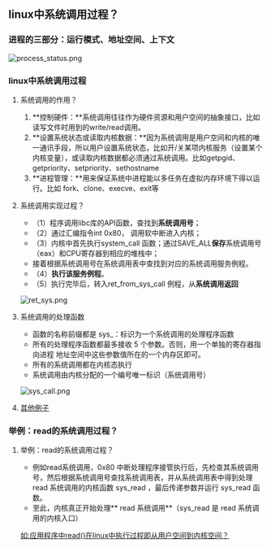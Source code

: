 ## linux中系统调用过程？

### 进程的三部分：运行模式、地址空间、上下文

![process_status.png](https://github.com/quronghui/Embedded-written-reference/blob/master/OS/photo/process_status.png)

### linux中系统调用过程

1. 系统调用的作用？
   1. **控制硬件：**系统调用往往作为硬件资源和用户空间的抽象接口，比如读写文件时用到的write/read调用。
   2. **设置系统状态或读取内核数据：**因为系统调用是用户空间和内核的唯一通讯手段，所以用户设置系统状态，比如开/关某项内核服务（设置某个内核变量），或读取内核数据都必须通过系统调用。比如getpgid、getpriority、setpriority、sethostname
   3. **进程管理：**用来保证系统中进程能以多任务在虚拟内存环境下得以运行。比如 fork、clone、execve、exit等
   
2. 系统调用实现过程？
   + （1）程序调用libc库的API函数，查找到**系统调用号**；
   + （2）通过汇编指令int 0x80， 调用软中断进入内核；
   + （3）内核中首先执行system_call 函数；通过SAVE_ALL**保存**系统调用号（eax）和CPU寄存器到相应的堆栈中；
   + 接着根据系统调用号在系统调用表中查找到对应的系统调用服务例程。
   + （4）**执行该服务例程**。
   + （5）执行完毕后，转入ret_from_sys_call 例程，从**系统调用返回**
   
   ![ret_sys.png](https://github.com/quronghui/Embedded-written-reference/blob/master/OS/photo/ret_sys.png)
   
3. 系统调用的处理函数

   + 函数的名称前缀都是 sys_：标识为一个系统调用的处理程序函数
   + 所有的处理程序函数都最多接收 5 个参数。否则，用一个单独的寄存器指向进程  地址空间中这些参数值所在的一个内存区即可。
   + 所有的系统调用都在内核态执行
   + 系统调用由内核分配的一个编号唯一标识（系统调用号）

   ![sys_call.png](https://github.com/quronghui/Embedded-written-reference/blob/master/OS/photo/sys_call.png)

4. [其他例子](https://blog.csdn.net/cs2539263027/article/details/78977054)

### 举例：read的系统调用过程？

1. 举例：read的系统调用过程？

   + 例如read系统调用，0x80 中断处理程序接管执行后，先检查其系统调用号，然后根据系统调用号查找系统调用表，并从系统调用表中得到处理 read 系统调用的内核函数 sys_read ，最后传递参数并运行 sys_read 函数。
   + 至此，内核真正开始处理** read 系统调用**（sys_read 是 read 系统调用的内核入口）

   [如:应用程序中read()在linux中执行过程即从用户空间到内核空间？](https://my.oschina.net/haomcu/blog/468656)